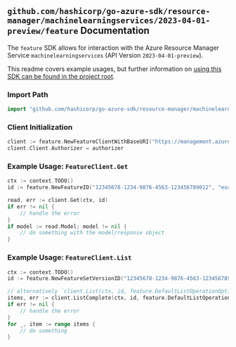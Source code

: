 
## `github.com/hashicorp/go-azure-sdk/resource-manager/machinelearningservices/2023-04-01-preview/feature` Documentation

The `feature` SDK allows for interaction with the Azure Resource Manager Service `machinelearningservices` (API Version `2023-04-01-preview`).

This readme covers example usages, but further information on [using this SDK can be found in the project root](https://github.com/hashicorp/go-azure-sdk/tree/main/docs).

### Import Path

```go
import "github.com/hashicorp/go-azure-sdk/resource-manager/machinelearningservices/2023-04-01-preview/feature"
```


### Client Initialization

```go
client := feature.NewFeatureClientWithBaseURI("https://management.azure.com")
client.Client.Authorizer = authorizer
```


### Example Usage: `FeatureClient.Get`

```go
ctx := context.TODO()
id := feature.NewFeatureID("12345678-1234-9876-4563-123456789012", "example-resource-group", "workspaceValue", "featureSetValue", "versionValue", "featureValue")

read, err := client.Get(ctx, id)
if err != nil {
	// handle the error
}
if model := read.Model; model != nil {
	// do something with the model/response object
}
```


### Example Usage: `FeatureClient.List`

```go
ctx := context.TODO()
id := feature.NewFeatureSetVersionID("12345678-1234-9876-4563-123456789012", "example-resource-group", "workspaceValue", "featureSetValue", "versionValue")

// alternatively `client.List(ctx, id, feature.DefaultListOperationOptions())` can be used to do batched pagination
items, err := client.ListComplete(ctx, id, feature.DefaultListOperationOptions())
if err != nil {
	// handle the error
}
for _, item := range items {
	// do something
}
```
